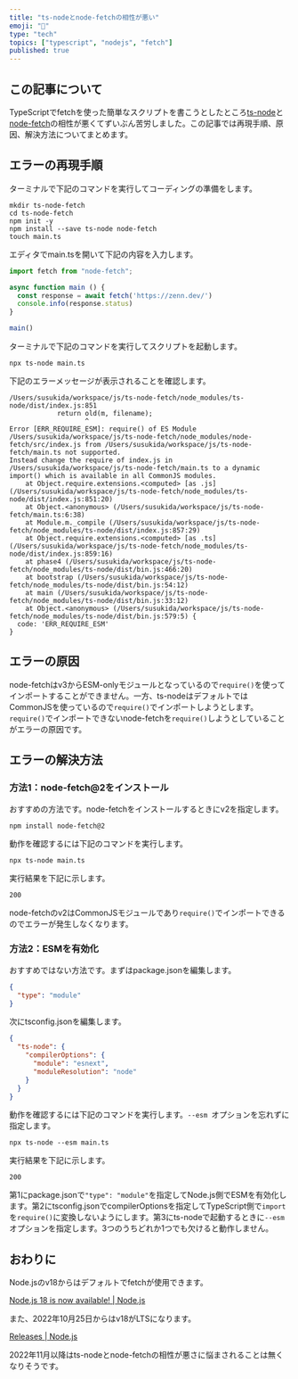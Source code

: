 ```yaml
---
title: "ts-nodeとnode-fetchの相性が悪い"
emoji: "🔌"
type: "tech"
topics: ["typescript", "nodejs", "fetch"]
published: true
---
```




## この記事について

TypeScriptでfetchを使った簡単なスクリプトを書こうとしたところ[ts-node](https://www.npmjs.com/package/ts-node)と[node-fetch](https://www.npmjs.com/package/node-fetch)の相性が悪くてずいぶん苦労しました。この記事では再現手順、原因、解決方法についてまとめます。



## エラーの再現手順

ターミナルで下記のコマンドを実行してコーディングの準備をします。

```shell
mkdir ts-node-fetch
cd ts-node-fetch
npm init -y
npm install --save ts-node node-fetch
touch main.ts
```

エディタでmain.tsを開いて下記の内容を入力します。

```ts:main.ts
import fetch from "node-fetch";

async function main () {
  const response = await fetch('https://zenn.dev/')
  console.info(response.status)
}

main()
```

ターミナルで下記のコマンドを実行してスクリプトを起動します。

```shell
npx ts-node main.ts
```

下記のエラーメッセージが表示されることを確認します。

```
/Users/susukida/workspace/js/ts-node-fetch/node_modules/ts-node/dist/index.js:851
            return old(m, filename);
                   ^
Error [ERR_REQUIRE_ESM]: require() of ES Module /Users/susukida/workspace/js/ts-node-fetch/node_modules/node-fetch/src/index.js from /Users/susukida/workspace/js/ts-node-fetch/main.ts not supported.
Instead change the require of index.js in /Users/susukida/workspace/js/ts-node-fetch/main.ts to a dynamic import() which is available in all CommonJS modules.
    at Object.require.extensions.<computed> [as .js] (/Users/susukida/workspace/js/ts-node-fetch/node_modules/ts-node/dist/index.js:851:20)
    at Object.<anonymous> (/Users/susukida/workspace/js/ts-node-fetch/main.ts:6:38)
    at Module.m._compile (/Users/susukida/workspace/js/ts-node-fetch/node_modules/ts-node/dist/index.js:857:29)
    at Object.require.extensions.<computed> [as .ts] (/Users/susukida/workspace/js/ts-node-fetch/node_modules/ts-node/dist/index.js:859:16)
    at phase4 (/Users/susukida/workspace/js/ts-node-fetch/node_modules/ts-node/dist/bin.js:466:20)
    at bootstrap (/Users/susukida/workspace/js/ts-node-fetch/node_modules/ts-node/dist/bin.js:54:12)
    at main (/Users/susukida/workspace/js/ts-node-fetch/node_modules/ts-node/dist/bin.js:33:12)
    at Object.<anonymous> (/Users/susukida/workspace/js/ts-node-fetch/node_modules/ts-node/dist/bin.js:579:5) {
  code: 'ERR_REQUIRE_ESM'
}
```



## エラーの原因

node-fetchはv3からESM-onlyモジュールとなっているので`require()`を使ってインポートすることができません。一方、ts-nodeはデフォルトではCommonJSを使っているので`require()`でインポートしようとします。`require()`でインポートできないnode-fetchを`require()`しようとしていることがエラーの原因です。



## エラーの解決方法

### 方法1：node-fetch@2をインストール

おすすめの方法です。node-fetchをインストールするときにv2を指定します。

```shell
npm install node-fetch@2
```

動作を確認するには下記のコマンドを実行します。

```shell
npx ts-node main.ts
```

実行結果を下記に示します。

```
200
```

node-fetchのv2はCommonJSモジュールであり`require()`でインポートできるのでエラーが発生しなくなります。

### 方法2：ESMを有効化

おすすめではない方法です。まずはpackage.jsonを編集します。

```json:package.json
{
  "type": "module"
}
```

次にtsconfig.jsonを編集します。

```json:tsconfig.json
{
  "ts-node": {
    "compilerOptions": {
      "module": "esnext",
      "moduleResolution": "node"
    }
  }
}
```

動作を確認するには下記のコマンドを実行します。`--esm `オプションを忘れずに指定します。

```shell
npx ts-node --esm main.ts
```

実行結果を下記に示します。

```
200
```

第1にpackage.jsonで`"type": "module"`を指定してNode.js側でESMを有効化します。第2にtsconfig.jsonでcompilerOptionsを指定してTypeScript側で`import`を`require()`に変換しないようにします。第3にts-nodeで起動するときに`--esm`オプションを指定します。3つのうちどれか1つでも欠けると動作しません。



## おわりに

Node.jsのv18からはデフォルトでfetchが使用できます。

[Node.js 18 is now available! | Node.js](https://nodejs.org/de/blog/announcements/v18-release-announce/)

また、2022年10月25日からはv18がLTSになります。

[Releases | Node.js](https://nodejs.org/en/about/releases/)

2022年11月以降はts-nodeとnode-fetchの相性が悪さに悩まされることは無くなりそうです。
